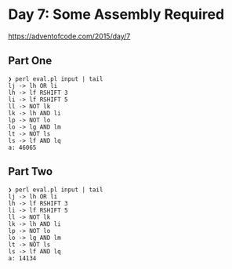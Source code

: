# Day 7: Some Assembly Required

https://adventofcode.com/2015/day/7

## Part One

```
❯ perl eval.pl input | tail
lj -> lh OR li
lh -> lf RSHIFT 3
li -> lf RSHIFT 5
ll -> NOT lk
lk -> lh AND li
lp -> NOT lo
lo -> lg AND lm
lt -> NOT ls
ls -> lf AND lq
a: 46065
```

## Part Two

```
❯ perl eval.pl input | tail
lj -> lh OR li
lh -> lf RSHIFT 3
li -> lf RSHIFT 5
ll -> NOT lk
lk -> lh AND li
lp -> NOT lo
lo -> lg AND lm
lt -> NOT ls
ls -> lf AND lq
a: 14134
```
